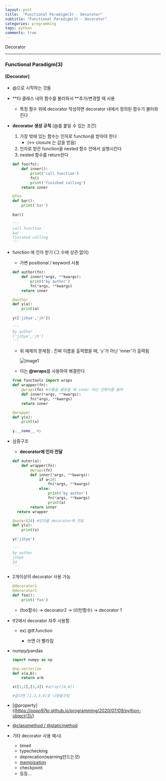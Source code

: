```yaml
---
layout: post
title:  "Functional Paradigm(3) - Decorator"
subtitle: "Functional Paradigm(3) - Decorator"
categories: programming
tags: python
comments: true
---
```


Decorator

---

### Functional Paradigm(3)

#### [Decorator]

- @으로 시작하는 것들

- **타 클래스 내의 함수를 불러와서 **추가/변경할 때 사용

  - 특정 함수 위에 decorator 작성하면 decorator 내에서 정의된 함수가 불러와진다

- **decorator 생성 규칙** (@를 붙일 수 있는 조건)

  1. 가장 밖에 있는 함수는 인자로 function을 받아야 한다
     - (<-> closure 는 값을 받음)
  2. 인자로 받은 function을 nested 함수 안에서 실행시킨다
  3. nested 함수를 return한다

  ~~~python
  def foo(fn):
      def inner():
          print('call function')
          fn()
          print('finished calling')
      return inner
  
  @foo
  def bar():
      print('bar')
      
  bar() 
  
  '''
  call function
  bar
  finished calling
  '''
  ~~~

  

- function 에 인자 받기 (그 수에 상관 없이)

  - 가변 positional / keyword 사용

  ~~~python
  def author(fn):
      def inner(*args, **kwargs):
          print('by author')
          fn(*args, **kwargs)
      return inner
  
  @author
  def y(a):
      print(a)
      
  y(['jihye','jh'])
  
  '''
  by author
  ['jihye','jh']
  '''
  ~~~

  - 위 예제의 문제점 : 진짜 이름을 출력했을 때, 'y'가 아닌 'inner'가 출력됨

    ![image1](https://github.com/popo97kr/popo97kr.github.io/blob/master/assets/img/functional1.jpg?raw=true)

  - 이는 **@wraps**를 사용하여 해결한다

  ~~~python
  from functools import wraps
  def wrapper(fn):
      @wraps(fn) #이름을 불렀을 때 inner 대신 진짜이름 출력
      def inner(*args, **kwargs):
          fn(*args, **kwargs)
      return inner
  
  @wrapper
  def y(x):
      print(x)
      
  y.__name__ #y
  ~~~

  

- 삼중구조

  - **decorator에 인자 전달**

  ~~~python
  def outer(a):
      def wrapper(fn):
          @wraps(fn)
          def inner(*args, **kwargs):
              if a<20:
                  fn(*args, **kwargs)
              else:
                  print('by author')
                  fn(*args, **kwargs)
                  print(a)
          return inner
  	return wrapper
  
  @outer(24) #인자를 decorator에 전달
  def y(x):
      print(x)
      
  y('jihye')
  
  '''
  by author
  jihye
  24
  '''
  ~~~

  

- 2개이상의 decorator 사용 가능

  ~~~python
  @decorator1
  @decorator2 
  def foo():
      print('foo')
  ~~~

  - (foo함수) -> decorator2 -> (리턴함수) -> decorator 1



- tf2에서 decorator 자주 사용함

  - ex) @tf.function

    - 쓰면 더 빨라짐

      

- numpy/pandas

  ~~~python
  import numpy as np
  
  @np.vectorize
  def x(a,b):
      return a+b
  
  x([1,2],[3,4]) #array([4,6])
  
  #없다면 [1,2,3,4]로 나왔을것임
  ~~~

  

- [@property]((https://popo97kr.github.io/programming/2020/07/09/python-object(3)/)

- [@classmethod / @staticmethod](https://popo97kr.github.io/programming/2020/07/09/python-object(2)/)



- 기타 decorator 사용 예시)
  - timeit
  - typechecking
  - deprecation(warning만드는것)
  - [memoization](https://popo97kr.github.io/programming/2020/07/17/algorithm-memoization/)
  - checkpoint
  - 등등...


